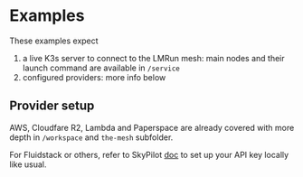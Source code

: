 # Examples

These examples expect
1. a live K3s server to connect to the LMRun mesh: main nodes and their launch command are available in `/service`
2. configured providers: more info below

## Provider setup
AWS, Cloudfare R2, Lambda and Paperspace are already covered with more depth in `/workspace` and `the-mesh` subfolder.

For Fluidstack or others, refer to SkyPilot [doc](https://docs.skypilot.co/en/latest/getting-started/installation.html#fluidstack) to set up your API key locally like usual.
